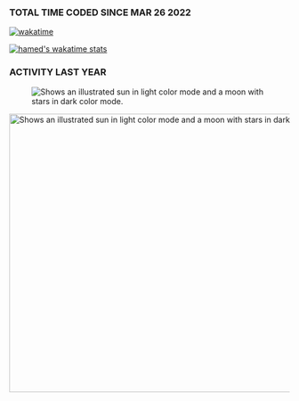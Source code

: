 
### TOTAL TIME CODED SINCE MAR 26 2022

[![wakatime](https://wakatime.com/badge/user/bfde19da-b988-4de7-a13e-78c42df235f6.svg?style=default)](https://wakatime.com/@bfde19da-b988-4de7-a13e-78c42df235f6)

<!-- <a href="https://wakatime.com"><img src="https://wakatime.com/share/@hamedprog/3f51a2a6-8e68-480b-9d2c-c3f7fe1ce199.png" width="400" height="300"/></a> -->

[![hamed's wakatime stats](https://github-readme-stats.vercel.app/api/wakatime?username=hamedprog&layout=compact&theme=radical&hide=Other)](https://github.com/anuraghazra/github-readme-stats)
### ACTIVITY LAST YEAR
<figure>
  <source media="(prefers-color-scheme: light)" srcset="https://wakatime.com/share/@hamedprog/4fb1a205-e65c-4da8-b13b-06310c999d2a.svg">
  <img alt="Shows an illustrated sun in light color mode and a moon with stars in dark color mode." src="https://wakatime.com/share/@hamedprog/9abee52e-7058-49ae-8bd7-79e43953e6b9.svg">
</figure>



<picture>
  <source media="(prefers-color-scheme: light)" srcset="https://wakatime.com/share/@hamedprog/4fb1a205-e65c-4da8-b13b-06310c999d2a.svg">
  <img alt="Shows an illustrated sun in light color mode and a moon with stars in dark color mode."  src="https://wakatime.com/share/@hamedprog/1e8d59df-706e-4458-a774-6e91e1607e60.svg" width="720" height="500">
</picture>
